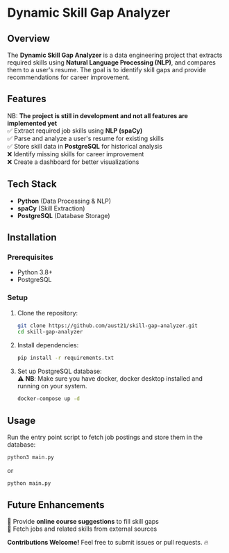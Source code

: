 # Dynamic Skill Gap Analyzer

## Overview

The **Dynamic Skill Gap Analyzer** is a data engineering project that extracts required skills using **Natural Language Processing (NLP)**, and compares them to a user's resume. The goal is to identify skill gaps and provide recommendations for career improvement.

## Features

NB: **The project is still in development and not all features are implemented yet**    
✅ Extract required job skills using **NLP (spaCy)**  
✅ Parse and analyze a user's resume for existing skills  
✅ Store skill data in **PostgreSQL** for historical analysis  
❌ Identify missing skills for career improvement  
❌ Create a dashboard for better visualizations


## Tech Stack

- **Python** (Data Processing & NLP)
- **spaCy** (Skill Extraction)
- **PostgreSQL** (Database Storage)

## Installation

### Prerequisites

- Python 3.8+
- PostgreSQL

### Setup

1. Clone the repository:
   ```bash
   git clone https://github.com/aust21/skill-gap-analyzer.git
   cd skill-gap-analyzer
   ```
2. Install dependencies:

   ```bash
   pip install -r requirements.txt
   ```

3. Set up PostgreSQL database:  
⚠️ **NB**: Make sure you have docker, docker desktop installed and running on your system.  

   ```bash
   docker-compose up -d
   ```

## Usage

Run the entry point script to fetch job postings and store them in the database:

```bash
python3 main.py
```

or 
```bash
python main.py
```

## Future Enhancements
🚀 Provide **online course suggestions** to fill skill gaps  
🚀 Fetch jobs and related skills from external sources

**Contributions Welcome!** Feel free to submit issues or pull requests. 🔥
